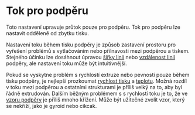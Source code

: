Tok pro podpěru
====
Toto nastavení upravuje průtok pouze pro podpěru. Tok pro podpěru lze nastavit odděleně od zbytku tisku.

Nastavení toku během tisku podpěry je způsob zastavení prostoru pro vyřešení problémů s vytlačováním nebo přilnavosti mezi podpěrou a tiskem. Stejného účinku lze dosáhnout úpravou [šířky linií](../resolution/support_line_width.md) nebo [vzdálenost linií](../support/support_line_distance.md) podpěry, ale nastavení toku může být intuitivnější.

Pokud se vyskytne problém s rychlostí extruze nebo pevností pouze během tisku podpěry, je nejlepší prozkoumat [rychlost tisku](../speed/speed_support.md) a [teplotu](material_print_temperature.md). Možná rozdíl v toku mezi podpěrou a ostatními strukturami je příliš velký na to, aby byl řádně extrudován. Dalším běžným problémem s s rychlostí toku je to, že ve [vzoru podpěry](../support/support_pattern.md) je příliš mnoho křížení. Může být užitečné zvolit vzor, který se nekříží, jako je gyroid nebo cikcak.